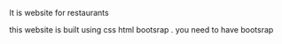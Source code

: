 It is website for restaurants

this website is  built using css html bootsrap . you need to have bootsrap 
